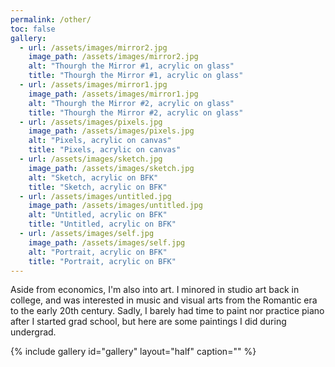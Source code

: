 ```yaml
---
permalink: /other/
toc: false
gallery:
  - url: /assets/images/mirror2.jpg
    image_path: /assets/images/mirror2.jpg
    alt: "Thourgh the Mirror #1, acrylic on glass"
    title: "Thourgh the Mirror #1, acrylic on glass"
  - url: /assets/images/mirror1.jpg
    image_path: /assets/images/mirror1.jpg
    alt: "Thourgh the Mirror #2, acrylic on glass"
    title: "Thourgh the Mirror #2, acrylic on glass"
  - url: /assets/images/pixels.jpg
    image_path: /assets/images/pixels.jpg
    alt: "Pixels, acrylic on canvas"
    title: "Pixels, acrylic on canvas"
  - url: /assets/images/sketch.jpg
    image_path: /assets/images/sketch.jpg
    alt: "Sketch, acrylic on BFK"
    title: "Sketch, acrylic on BFK"
  - url: /assets/images/untitled.jpg
    image_path: /assets/images/untitled.jpg
    alt: "Untitled, acrylic on BFK"
    title: "Untitled, acrylic on BFK"
  - url: /assets/images/self.jpg
    image_path: /assets/images/self.jpg
    alt: "Portrait, acrylic on BFK"
    title: "Portrait, acrylic on BFK" 
---
```


Aside from economics, I'm also into art. 
I minored in studio art back in college, and was interested in music and visual arts from the Romantic era to the early 20th century. Sadly, I barely had time to paint nor practice piano after I started grad school, but here are some paintings I did during undergrad.

{% include gallery id="gallery" layout="half" caption="" %}



